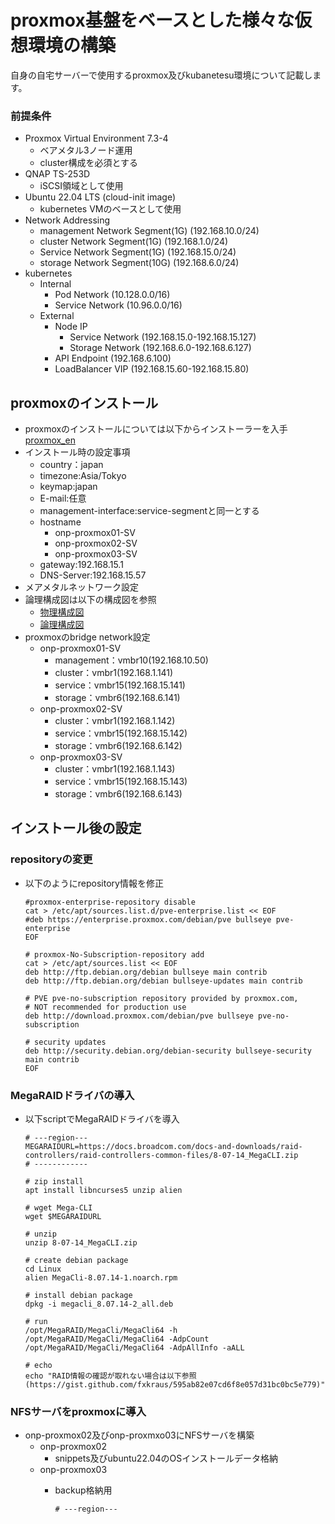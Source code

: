 # proxmox基盤をベースとした様々な仮想環境の構築<br>
自身の自宅サーバーで使用するproxmox及びkubanetesu環境について記載します。

### 前提条件<br>
* Proxmox Virtual Environment 7.3-4
  * ベアメタル3ノード運用
  * cluster構成を必須とする
* QNAP TS-253D
  * iSCSI領域として使用
* Ubuntu 22.04 LTS (cloud-init image)
  * kubernetes VMのベースとして使用
* Network Addressing
  * management Network Segment(1G) (192.168.10.0/24)
  * cluster Network Segment(1G) (192.168.1.0/24)
  * Service Network Segment(1G) (192.168.15.0/24)
  * storage Network Segment(10G) (192.168.6.0/24)
* kubernetes
  * Internal
    * Pod Network (10.128.0.0/16)
    * Service Network (10.96.0.0/16)
  * External
    * Node IP
      * Service Network (192.168.15.0-192.168.15.127)
      * Storage Network (192.168.6.0-192.168.6.127)
    * API Endpoint (192.168.6.100)
    * LoadBalancer VIP (192.168.15.60-192.168.15.80)
## proxmoxのインストール<br>
* proxmoxのインストールについては以下からインストーラーを入手[proxmox_en](https://www.proxmox.com/en/)
* インストール時の設定事項
  * country：japan
  * timezone:Asia/Tokyo
  * keymap:japan
  * E-mail:任意
  * management-interface:service-segmentと同一とする
  * hostname
    * onp-proxmox01-SV
    * onp-proxmox02-SV
    * onp-proxmox03-SV
  * gateway:192.168.15.1
  * DNS-Server:192.168.15.57
* メアメタルネットワーク設定
 * 論理構成図は以下の構成図を参照
   * [物理構成図]()
   * [論理構成図](https://github.com/maron-gt123/k8s-setup-for-proxmox/blob/main/%E8%AB%96%E7%90%86%E6%A7%8B%E6%88%90%E5%9B%B3.pdf)
 * proxmoxのbridge network設定
   * onp-proxmox01-SV
     * management：vmbr10(192.168.10.50)
     * cluster：vmbr1(192.168.1.141)
     * service：vmbr15(192.168.15.141)
     * storage：vmbr6(192.168.6.141)
   * onp-proxmox02-SV
     * cluster：vmbr1(192.168.1.142)
     * service：vmbr15(192.168.15.142)
     * storage：vmbr6(192.168.6.142)
   * onp-proxmox03-SV
     * cluster：vmbr1(192.168.1.143)
     * service：vmbr15(192.168.15.143)
     * storage：vmbr6(192.168.6.143)

## インストール後の設定
### repositoryの変更
* 以下のようにrepository情報を修正

      #proxmox-enterprise-repository disable
      cat > /etc/apt/sources.list.d/pve-enterprise.list << EOF
      #deb https://enterprise.proxmox.com/debian/pve bullseye pve-enterprise
      EOF
      
      # proxmox-No-Subscription-repository add
      cat > /etc/apt/sources.list << EOF
      deb http://ftp.debian.org/debian bullseye main contrib
      deb http://ftp.debian.org/debian bullseye-updates main contrib

      # PVE pve-no-subscription repository provided by proxmox.com,
      # NOT recommended for production use
      deb http://download.proxmox.com/debian/pve bullseye pve-no-subscription
      
      # security updates
      deb http://security.debian.org/debian-security bullseye-security main contrib
      EOF

### MegaRAIDドライバの導入
* 以下scriptでMegaRAIDドライバを導入

      # ---region---
      MEGARAIDURL=https://docs.broadcom.com/docs-and-downloads/raid-controllers/raid-controllers-common-files/8-07-14_MegaCLI.zip
      # ------------
      
      # zip install
      apt install libncurses5 unzip alien
      
      # wget Mega-CLI
      wget $MEGARAIDURL
      
      # unzip
      unzip 8-07-14_MegaCLI.zip

      # create debian package
      cd Linux
      alien MegaCli-8.07.14-1.noarch.rpm

      # install debian package
      dpkg -i megacli_8.07.14-2_all.deb
      
      # run
      /opt/MegaRAID/MegaCli/MegaCli64 -h
      /opt/MegaRAID/MegaCli/MegaCli64 -AdpCount
      /opt/MegaRAID/MegaCli/MegaCli64 -AdpAllInfo -aALL
      
      # echo
      echo "RAID情報の確認が取れない場合は以下参照(https://gist.github.com/fxkraus/595ab82e07cd6f8e057d31bc0bc5e779)"

### NFSサーバをproxmoxに導入
* onp-proxmox02及びonp-proxmxo03にNFSサーバを構築
  * onp-proxmox02
    * snippets及びubuntu22.04のOSインストールデータ格納
  * onp-proxmox03
    * backup格納用

          # ---region---
